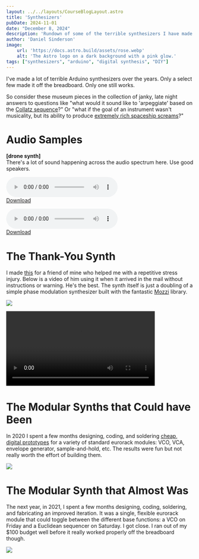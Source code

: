 ```yaml
---
layout: ../../layouts/CourseBlogLayout.astro
title: 'Synthesizers'
pubDate: 2024-11-01
date: "December 8, 2024"
description: 'Rundown of some of the terrible synthesizers I have made'
author: 'Daniel Sinderson'
image:
    url: 'https://docs.astro.build/assets/rose.webp'
    alt: 'The Astro logo on a dark background with a pink glow.'
tags: ["synthesizers", "arduino", "digital synthesis", "DIY"]
---
```

I've made a lot of terrible Arduino synthesizers over the years.
Only a select few made it off the breadboard.
Only one still works.


So consider these museum pieces in the collection of janky, late night answers to questions like "what would it sound like to 'arpeggiate' based on the [Collatz sequence](https://github.com/danielsinderson/Arduino-Synthesizers/blob/master/COLLATZ/CollatzArpeggiatorTest/CollatzArpeggiatorTest.ino)?" Or "what if the goal of an instrument wasn't musicality, but its ability to produce [extremely rich spaceship screams](https://github.com/danielsinderson/Arduino-Synthesizers/tree/master/DRONE%20SYNTH)?"  

# Audio Samples
**[drone synth]**  
There's a lot of sound happening across the audio spectrum here. Use good speakers.   

<audio controls src="/Drone Synth -- Test 1.mp3"></audio>  
<a href="/Drone Synth -- Test 1.mp3">Download</a>  

<audio controls src="/Drone Synth -- Test 2.mp3"></audio>  
<a href="/Drone Synth -- Test 2.mp3">Download</a>  

# The Thank-You Synth
I made [this](https://www.hackster.io/danielsinderson/phasemod-drone-synth-w-arduino-nano-mozzi-7ab2ff) for a friend of mine who helped me with a repetitive stress injury. Below is a video of him using it when it arrived in the mail without instructions or warning. He's the best. The synth itself is just a doubling of a simple phase modulation synthesizer built with the fantastic [Mozzi](https://sensorium.github.io/Mozzi/) library.   

![](/synths1.webp "")

<video controls width=400 src="/synths1-demo.mp4"></video>


# The Modular Synths that Could have Been
In 2020 I spent a few months designing, coding, and soldering [cheap, digital prototypes](https://www.hackster.io/danielsinderson/lo-fi-arduino-nano-synth-modules-fb3a66) for a variety of standard eurorack modules: VCO, VCA, envelope generator, sample-and-hold, etc. The results were fun but not really worth the effort of building them.  

![](/synths2.webp "")



# The Modular Synth that Almost Was
The next year, in 2021, I spent a few months designing, coding, soldering, and fabricating an improved iteration. It was a single, flexible eurorack module that could toggle between the different base functions: a VCO on Friday and a Euclidean sequencer on Saturday. I got close. I ran out of my $100 budget well before it really worked properly off the breadboard though.  

![](/flexible-peasant.webp "") 



